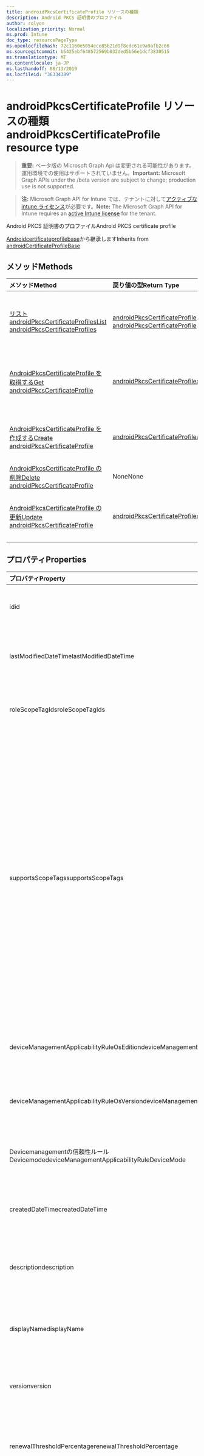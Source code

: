 ```yaml
---
title: androidPkcsCertificateProfile リソースの種類
description: Android PKCS 証明書のプロファイル
author: rolyon
localization_priority: Normal
ms.prod: Intune
doc_type: resourcePageType
ms.openlocfilehash: 72c1160e5054ece85b21d9f8cdc61e9a9afb2c66
ms.sourcegitcommit: b5425ebf648572569b032ded5b56e1dcf3830515
ms.translationtype: MT
ms.contentlocale: ja-JP
ms.lasthandoff: 08/13/2019
ms.locfileid: "36334389"
---
```

# <a name="androidpkcscertificateprofile-resource-type"></a><span data-ttu-id="dd3a1-103">androidPkcsCertificateProfile リソースの種類</span><span class="sxs-lookup"><span data-stu-id="dd3a1-103">androidPkcsCertificateProfile resource type</span></span>

> <span data-ttu-id="dd3a1-104">**重要:** ベータ版の Microsoft Graph Api は変更される可能性があります。運用環境での使用はサポートされていません。</span><span class="sxs-lookup"><span data-stu-id="dd3a1-104">**Important:** Microsoft Graph APIs under the /beta version are subject to change; production use is not supported.</span></span>

> <span data-ttu-id="dd3a1-105">**注:** Microsoft Graph API for Intune では、テナントに対して[アクティブな intune ライセンス](https://go.microsoft.com/fwlink/?linkid=839381)が必要です。</span><span class="sxs-lookup"><span data-stu-id="dd3a1-105">**Note:** The Microsoft Graph API for Intune requires an [active Intune license](https://go.microsoft.com/fwlink/?linkid=839381) for the tenant.</span></span>

<span data-ttu-id="dd3a1-106">Android PKCS 証明書のプロファイル</span><span class="sxs-lookup"><span data-stu-id="dd3a1-106">Android PKCS certificate profile</span></span>


<span data-ttu-id="dd3a1-107">[Androidcertificateprofilebase](../resources/intune-deviceconfig-androidcertificateprofilebase.md)から継承します</span><span class="sxs-lookup"><span data-stu-id="dd3a1-107">Inherits from [androidCertificateProfileBase](../resources/intune-deviceconfig-androidcertificateprofilebase.md)</span></span>

## <a name="methods"></a><span data-ttu-id="dd3a1-108">メソッド</span><span class="sxs-lookup"><span data-stu-id="dd3a1-108">Methods</span></span>
|<span data-ttu-id="dd3a1-109">メソッド</span><span class="sxs-lookup"><span data-stu-id="dd3a1-109">Method</span></span>|<span data-ttu-id="dd3a1-110">戻り値の型</span><span class="sxs-lookup"><span data-stu-id="dd3a1-110">Return Type</span></span>|<span data-ttu-id="dd3a1-111">説明</span><span class="sxs-lookup"><span data-stu-id="dd3a1-111">Description</span></span>|
|:---|:---|:---|
|[<span data-ttu-id="dd3a1-112">リスト androidPkcsCertificateProfiles</span><span class="sxs-lookup"><span data-stu-id="dd3a1-112">List androidPkcsCertificateProfiles</span></span>](../api/intune-deviceconfig-androidpkcscertificateprofile-list.md)|<span data-ttu-id="dd3a1-113">[androidPkcsCertificateProfile](../resources/intune-deviceconfig-androidpkcscertificateprofile.md)コレクション</span><span class="sxs-lookup"><span data-stu-id="dd3a1-113">[androidPkcsCertificateProfile](../resources/intune-deviceconfig-androidpkcscertificateprofile.md) collection</span></span>|<span data-ttu-id="dd3a1-114">[AndroidPkcsCertificateProfile](../resources/intune-deviceconfig-androidpkcscertificateprofile.md)オブジェクトのプロパティとリレーションシップをリストします。</span><span class="sxs-lookup"><span data-stu-id="dd3a1-114">List properties and relationships of the [androidPkcsCertificateProfile](../resources/intune-deviceconfig-androidpkcscertificateprofile.md) objects.</span></span>|
|[<span data-ttu-id="dd3a1-115">AndroidPkcsCertificateProfile を取得する</span><span class="sxs-lookup"><span data-stu-id="dd3a1-115">Get androidPkcsCertificateProfile</span></span>](../api/intune-deviceconfig-androidpkcscertificateprofile-get.md)|[<span data-ttu-id="dd3a1-116">androidPkcsCertificateProfile</span><span class="sxs-lookup"><span data-stu-id="dd3a1-116">androidPkcsCertificateProfile</span></span>](../resources/intune-deviceconfig-androidpkcscertificateprofile.md)|<span data-ttu-id="dd3a1-117">[AndroidPkcsCertificateProfile](../resources/intune-deviceconfig-androidpkcscertificateprofile.md)オブジェクトのプロパティとリレーションシップを読み取ります。</span><span class="sxs-lookup"><span data-stu-id="dd3a1-117">Read properties and relationships of the [androidPkcsCertificateProfile](../resources/intune-deviceconfig-androidpkcscertificateprofile.md) object.</span></span>|
|[<span data-ttu-id="dd3a1-118">AndroidPkcsCertificateProfile を作成する</span><span class="sxs-lookup"><span data-stu-id="dd3a1-118">Create androidPkcsCertificateProfile</span></span>](../api/intune-deviceconfig-androidpkcscertificateprofile-create.md)|[<span data-ttu-id="dd3a1-119">androidPkcsCertificateProfile</span><span class="sxs-lookup"><span data-stu-id="dd3a1-119">androidPkcsCertificateProfile</span></span>](../resources/intune-deviceconfig-androidpkcscertificateprofile.md)|<span data-ttu-id="dd3a1-120">新しい[androidPkcsCertificateProfile](../resources/intune-deviceconfig-androidpkcscertificateprofile.md)オブジェクトを作成します。</span><span class="sxs-lookup"><span data-stu-id="dd3a1-120">Create a new [androidPkcsCertificateProfile](../resources/intune-deviceconfig-androidpkcscertificateprofile.md) object.</span></span>|
|[<span data-ttu-id="dd3a1-121">AndroidPkcsCertificateProfile の削除</span><span class="sxs-lookup"><span data-stu-id="dd3a1-121">Delete androidPkcsCertificateProfile</span></span>](../api/intune-deviceconfig-androidpkcscertificateprofile-delete.md)|<span data-ttu-id="dd3a1-122">None</span><span class="sxs-lookup"><span data-stu-id="dd3a1-122">None</span></span>|<span data-ttu-id="dd3a1-123">[AndroidPkcsCertificateProfile](../resources/intune-deviceconfig-androidpkcscertificateprofile.md)を削除します。</span><span class="sxs-lookup"><span data-stu-id="dd3a1-123">Deletes a [androidPkcsCertificateProfile](../resources/intune-deviceconfig-androidpkcscertificateprofile.md).</span></span>|
|[<span data-ttu-id="dd3a1-124">AndroidPkcsCertificateProfile の更新</span><span class="sxs-lookup"><span data-stu-id="dd3a1-124">Update androidPkcsCertificateProfile</span></span>](../api/intune-deviceconfig-androidpkcscertificateprofile-update.md)|[<span data-ttu-id="dd3a1-125">androidPkcsCertificateProfile</span><span class="sxs-lookup"><span data-stu-id="dd3a1-125">androidPkcsCertificateProfile</span></span>](../resources/intune-deviceconfig-androidpkcscertificateprofile.md)|<span data-ttu-id="dd3a1-126">[AndroidPkcsCertificateProfile](../resources/intune-deviceconfig-androidpkcscertificateprofile.md)オブジェクトのプロパティを更新します。</span><span class="sxs-lookup"><span data-stu-id="dd3a1-126">Update the properties of a [androidPkcsCertificateProfile](../resources/intune-deviceconfig-androidpkcscertificateprofile.md) object.</span></span>|

## <a name="properties"></a><span data-ttu-id="dd3a1-127">プロパティ</span><span class="sxs-lookup"><span data-stu-id="dd3a1-127">Properties</span></span>
|<span data-ttu-id="dd3a1-128">プロパティ</span><span class="sxs-lookup"><span data-stu-id="dd3a1-128">Property</span></span>|<span data-ttu-id="dd3a1-129">型</span><span class="sxs-lookup"><span data-stu-id="dd3a1-129">Type</span></span>|<span data-ttu-id="dd3a1-130">説明</span><span class="sxs-lookup"><span data-stu-id="dd3a1-130">Description</span></span>|
|:---|:---|:---|
|<span data-ttu-id="dd3a1-131">id</span><span class="sxs-lookup"><span data-stu-id="dd3a1-131">id</span></span>|<span data-ttu-id="dd3a1-132">文字列</span><span class="sxs-lookup"><span data-stu-id="dd3a1-132">String</span></span>|<span data-ttu-id="dd3a1-133">エンティティのキー。</span><span class="sxs-lookup"><span data-stu-id="dd3a1-133">Key of the entity.</span></span> <span data-ttu-id="dd3a1-134">[deviceConfiguration](../resources/intune-deviceconfig-deviceconfiguration.md) から継承します</span><span class="sxs-lookup"><span data-stu-id="dd3a1-134">Inherited from [deviceConfiguration](../resources/intune-deviceconfig-deviceconfiguration.md)</span></span>|
|<span data-ttu-id="dd3a1-135">lastModifiedDateTime</span><span class="sxs-lookup"><span data-stu-id="dd3a1-135">lastModifiedDateTime</span></span>|<span data-ttu-id="dd3a1-136">DateTimeOffset</span><span class="sxs-lookup"><span data-stu-id="dd3a1-136">DateTimeOffset</span></span>|<span data-ttu-id="dd3a1-137">オブジェクトの最終更新の DateTime。</span><span class="sxs-lookup"><span data-stu-id="dd3a1-137">DateTime the object was last modified.</span></span> <span data-ttu-id="dd3a1-138">[deviceConfiguration](../resources/intune-deviceconfig-deviceconfiguration.md) から継承します</span><span class="sxs-lookup"><span data-stu-id="dd3a1-138">Inherited from [deviceConfiguration](../resources/intune-deviceconfig-deviceconfiguration.md)</span></span>|
|<span data-ttu-id="dd3a1-139">roleScopeTagIds</span><span class="sxs-lookup"><span data-stu-id="dd3a1-139">roleScopeTagIds</span></span>|<span data-ttu-id="dd3a1-140">文字列コレクション</span><span class="sxs-lookup"><span data-stu-id="dd3a1-140">String collection</span></span>|<span data-ttu-id="dd3a1-141">このエンティティインスタンスの範囲タグのリスト。</span><span class="sxs-lookup"><span data-stu-id="dd3a1-141">List of Scope Tags for this Entity instance.</span></span> <span data-ttu-id="dd3a1-142">[deviceConfiguration](../resources/intune-deviceconfig-deviceconfiguration.md) から継承します</span><span class="sxs-lookup"><span data-stu-id="dd3a1-142">Inherited from [deviceConfiguration](../resources/intune-deviceconfig-deviceconfiguration.md)</span></span>|
|<span data-ttu-id="dd3a1-143">supportsScopeTags</span><span class="sxs-lookup"><span data-stu-id="dd3a1-143">supportsScopeTags</span></span>|<span data-ttu-id="dd3a1-144">Boolean</span><span class="sxs-lookup"><span data-stu-id="dd3a1-144">Boolean</span></span>|<span data-ttu-id="dd3a1-145">基になるデバイス構成がスコープタグの割り当てをサポートしているかどうかを示します。</span><span class="sxs-lookup"><span data-stu-id="dd3a1-145">Indicates whether or not the underlying Device Configuration supports the assignment of scope tags.</span></span> <span data-ttu-id="dd3a1-146">この値が false である場合、ScopeTags プロパティへの割り当ては許可されません。エンティティは、スコープを持つユーザーには表示されません。</span><span class="sxs-lookup"><span data-stu-id="dd3a1-146">Assigning to the ScopeTags property is not allowed when this value is false and entities will not be visible to scoped users.</span></span> <span data-ttu-id="dd3a1-147">これは Silverlight で作成された従来のポリシーに対して実行され、Azure ポータルでポリシーを削除して再作成することによって解決できます。</span><span class="sxs-lookup"><span data-stu-id="dd3a1-147">This occurs for Legacy policies created in Silverlight and can be resolved by deleting and recreating the policy in the Azure Portal.</span></span> <span data-ttu-id="dd3a1-148">このプロパティに値を設定するには、 SetExtrusionDirection メソッドを適用します。</span><span class="sxs-lookup"><span data-stu-id="dd3a1-148">This property is read-only.</span></span> <span data-ttu-id="dd3a1-149">[deviceConfiguration](../resources/intune-deviceconfig-deviceconfiguration.md) から継承します</span><span class="sxs-lookup"><span data-stu-id="dd3a1-149">Inherited from [deviceConfiguration](../resources/intune-deviceconfig-deviceconfiguration.md)</span></span>|
|<span data-ttu-id="dd3a1-150">deviceManagementApplicabilityRuleOsEdition</span><span class="sxs-lookup"><span data-stu-id="dd3a1-150">deviceManagementApplicabilityRuleOsEdition</span></span>|[<span data-ttu-id="dd3a1-151">deviceManagementApplicabilityRuleOsEdition</span><span class="sxs-lookup"><span data-stu-id="dd3a1-151">deviceManagementApplicabilityRuleOsEdition</span></span>](../resources/intune-deviceconfig-devicemanagementapplicabilityruleosedition.md)|<span data-ttu-id="dd3a1-152">このポリシーの OS エディションの適用。</span><span class="sxs-lookup"><span data-stu-id="dd3a1-152">The OS edition applicability for this Policy.</span></span> <span data-ttu-id="dd3a1-153">[deviceConfiguration](../resources/intune-deviceconfig-deviceconfiguration.md) から継承します</span><span class="sxs-lookup"><span data-stu-id="dd3a1-153">Inherited from [deviceConfiguration](../resources/intune-deviceconfig-deviceconfiguration.md)</span></span>|
|<span data-ttu-id="dd3a1-154">deviceManagementApplicabilityRuleOsVersion</span><span class="sxs-lookup"><span data-stu-id="dd3a1-154">deviceManagementApplicabilityRuleOsVersion</span></span>|[<span data-ttu-id="dd3a1-155">deviceManagementApplicabilityRuleOsVersion</span><span class="sxs-lookup"><span data-stu-id="dd3a1-155">deviceManagementApplicabilityRuleOsVersion</span></span>](../resources/intune-deviceconfig-devicemanagementapplicabilityruleosversion.md)|<span data-ttu-id="dd3a1-156">このポリシーの OS バージョン適用ルール。</span><span class="sxs-lookup"><span data-stu-id="dd3a1-156">The OS version applicability rule for this Policy.</span></span> <span data-ttu-id="dd3a1-157">[deviceConfiguration](../resources/intune-deviceconfig-deviceconfiguration.md) から継承します</span><span class="sxs-lookup"><span data-stu-id="dd3a1-157">Inherited from [deviceConfiguration](../resources/intune-deviceconfig-deviceconfiguration.md)</span></span>|
|<span data-ttu-id="dd3a1-158">Devicemanagementの信頼性ルール Devicemode</span><span class="sxs-lookup"><span data-stu-id="dd3a1-158">deviceManagementApplicabilityRuleDeviceMode</span></span>|[<span data-ttu-id="dd3a1-159">Devicemanagementの信頼性ルール Devicemode</span><span class="sxs-lookup"><span data-stu-id="dd3a1-159">deviceManagementApplicabilityRuleDeviceMode</span></span>](../resources/intune-deviceconfig-devicemanagementapplicabilityruledevicemode.md)|<span data-ttu-id="dd3a1-160">このポリシーのデバイスモード適用ルール。</span><span class="sxs-lookup"><span data-stu-id="dd3a1-160">The device mode applicability rule for this Policy.</span></span> <span data-ttu-id="dd3a1-161">[deviceConfiguration](../resources/intune-deviceconfig-deviceconfiguration.md) から継承します</span><span class="sxs-lookup"><span data-stu-id="dd3a1-161">Inherited from [deviceConfiguration](../resources/intune-deviceconfig-deviceconfiguration.md)</span></span>|
|<span data-ttu-id="dd3a1-162">createdDateTime</span><span class="sxs-lookup"><span data-stu-id="dd3a1-162">createdDateTime</span></span>|<span data-ttu-id="dd3a1-163">DateTimeOffset</span><span class="sxs-lookup"><span data-stu-id="dd3a1-163">DateTimeOffset</span></span>|<span data-ttu-id="dd3a1-164">オブジェクトが作成された DateTime。</span><span class="sxs-lookup"><span data-stu-id="dd3a1-164">DateTime the object was created.</span></span> <span data-ttu-id="dd3a1-165">[deviceConfiguration](../resources/intune-deviceconfig-deviceconfiguration.md) から継承します</span><span class="sxs-lookup"><span data-stu-id="dd3a1-165">Inherited from [deviceConfiguration](../resources/intune-deviceconfig-deviceconfiguration.md)</span></span>|
|<span data-ttu-id="dd3a1-166">description</span><span class="sxs-lookup"><span data-stu-id="dd3a1-166">description</span></span>|<span data-ttu-id="dd3a1-167">String</span><span class="sxs-lookup"><span data-stu-id="dd3a1-167">String</span></span>|<span data-ttu-id="dd3a1-168">管理者が指定した、デバイス構成についての説明。</span><span class="sxs-lookup"><span data-stu-id="dd3a1-168">Admin provided description of the Device Configuration.</span></span> <span data-ttu-id="dd3a1-169">[deviceConfiguration](../resources/intune-deviceconfig-deviceconfiguration.md) から継承します</span><span class="sxs-lookup"><span data-stu-id="dd3a1-169">Inherited from [deviceConfiguration](../resources/intune-deviceconfig-deviceconfiguration.md)</span></span>|
|<span data-ttu-id="dd3a1-170">displayName</span><span class="sxs-lookup"><span data-stu-id="dd3a1-170">displayName</span></span>|<span data-ttu-id="dd3a1-171">String</span><span class="sxs-lookup"><span data-stu-id="dd3a1-171">String</span></span>|<span data-ttu-id="dd3a1-172">管理者が指定した、デバイス構成の名前。</span><span class="sxs-lookup"><span data-stu-id="dd3a1-172">Admin provided name of the device configuration.</span></span> <span data-ttu-id="dd3a1-173">[deviceConfiguration](../resources/intune-deviceconfig-deviceconfiguration.md) から継承します</span><span class="sxs-lookup"><span data-stu-id="dd3a1-173">Inherited from [deviceConfiguration](../resources/intune-deviceconfig-deviceconfiguration.md)</span></span>|
|<span data-ttu-id="dd3a1-174">version</span><span class="sxs-lookup"><span data-stu-id="dd3a1-174">version</span></span>|<span data-ttu-id="dd3a1-175">Int32</span><span class="sxs-lookup"><span data-stu-id="dd3a1-175">Int32</span></span>|<span data-ttu-id="dd3a1-176">デバイス構成のバージョン。</span><span class="sxs-lookup"><span data-stu-id="dd3a1-176">Version of the device configuration.</span></span> <span data-ttu-id="dd3a1-177">[deviceConfiguration](../resources/intune-deviceconfig-deviceconfiguration.md) から継承します</span><span class="sxs-lookup"><span data-stu-id="dd3a1-177">Inherited from [deviceConfiguration](../resources/intune-deviceconfig-deviceconfiguration.md)</span></span>|
|<span data-ttu-id="dd3a1-178">renewalThresholdPercentage</span><span class="sxs-lookup"><span data-stu-id="dd3a1-178">renewalThresholdPercentage</span></span>|<span data-ttu-id="dd3a1-179">Int32</span><span class="sxs-lookup"><span data-stu-id="dd3a1-179">Int32</span></span>|<span data-ttu-id="dd3a1-180">証明書の更新しきい値の割合。</span><span class="sxs-lookup"><span data-stu-id="dd3a1-180">Certificate renewal threshold percentage.</span></span> <span data-ttu-id="dd3a1-181">[Androidcertificateprofilebase](../resources/intune-deviceconfig-androidcertificateprofilebase.md)から継承される有効な値は1から99。</span><span class="sxs-lookup"><span data-stu-id="dd3a1-181">Valid values 1 to 99 Inherited from [androidCertificateProfileBase](../resources/intune-deviceconfig-androidcertificateprofilebase.md)</span></span>|
|<span data-ttu-id="dd3a1-182">subjectNameFormat</span><span class="sxs-lookup"><span data-stu-id="dd3a1-182">subjectNameFormat</span></span>|[<span data-ttu-id="dd3a1-183">subjectNameFormat</span><span class="sxs-lookup"><span data-stu-id="dd3a1-183">subjectNameFormat</span></span>](../resources/intune-deviceconfig-subjectnameformat.md)|<span data-ttu-id="dd3a1-184">証明書のサブジェクト名の形式。</span><span class="sxs-lookup"><span data-stu-id="dd3a1-184">Certificate Subject Name Format.</span></span> <span data-ttu-id="dd3a1-185">[Androidcertificateprofilebase](../resources/intune-deviceconfig-androidcertificateprofilebase.md)から継承します。</span><span class="sxs-lookup"><span data-stu-id="dd3a1-185">Inherited from [androidCertificateProfileBase](../resources/intune-deviceconfig-androidcertificateprofilebase.md).</span></span> <span data-ttu-id="dd3a1-186">可能な値は、`commonName`、`commonNameIncludingEmail`、`commonNameAsEmail`、`custom`、`commonNameAsIMEI`、`commonNameAsSerialNumber`、`commonNameAsAadDeviceId`、`commonNameAsIntuneDeviceId`、`commonNameAsDurableDeviceId` です。</span><span class="sxs-lookup"><span data-stu-id="dd3a1-186">Possible values are: `commonName`, `commonNameIncludingEmail`, `commonNameAsEmail`, `custom`, `commonNameAsIMEI`, `commonNameAsSerialNumber`, `commonNameAsAadDeviceId`, `commonNameAsIntuneDeviceId`, `commonNameAsDurableDeviceId`.</span></span>|
|<span data-ttu-id="dd3a1-187">subjectAlternativeNameType</span><span class="sxs-lookup"><span data-stu-id="dd3a1-187">subjectAlternativeNameType</span></span>|[<span data-ttu-id="dd3a1-188">subjectAlternativeNameType</span><span class="sxs-lookup"><span data-stu-id="dd3a1-188">subjectAlternativeNameType</span></span>](../resources/intune-deviceconfig-subjectalternativenametype.md)|<span data-ttu-id="dd3a1-189">証明書のサブジェクトの別名の種類。</span><span class="sxs-lookup"><span data-stu-id="dd3a1-189">Certificate Subject Alternative Name Type.</span></span> <span data-ttu-id="dd3a1-190">[Androidcertificateprofilebase](../resources/intune-deviceconfig-androidcertificateprofilebase.md)から継承します。</span><span class="sxs-lookup"><span data-stu-id="dd3a1-190">Inherited from [androidCertificateProfileBase](../resources/intune-deviceconfig-androidcertificateprofilebase.md).</span></span> <span data-ttu-id="dd3a1-191">可能な値は、`none`、`emailAddress`、`userPrincipalName`、`customAzureADAttribute`、`domainNameService` です。</span><span class="sxs-lookup"><span data-stu-id="dd3a1-191">Possible values are: `none`, `emailAddress`, `userPrincipalName`, `customAzureADAttribute`, `domainNameService`.</span></span>|
|<span data-ttu-id="dd3a1-192">certificateValidityPeriodValue</span><span class="sxs-lookup"><span data-stu-id="dd3a1-192">certificateValidityPeriodValue</span></span>|<span data-ttu-id="dd3a1-193">Int32</span><span class="sxs-lookup"><span data-stu-id="dd3a1-193">Int32</span></span>|<span data-ttu-id="dd3a1-194">証明書の有効期間の値。</span><span class="sxs-lookup"><span data-stu-id="dd3a1-194">Value for the Certificate Validity Period.</span></span> <span data-ttu-id="dd3a1-195">[Androidcertificateprofilebase](../resources/intune-deviceconfig-androidcertificateprofilebase.md)から継承します</span><span class="sxs-lookup"><span data-stu-id="dd3a1-195">Inherited from [androidCertificateProfileBase](../resources/intune-deviceconfig-androidcertificateprofilebase.md)</span></span>|
|<span data-ttu-id="dd3a1-196">certificateValidityPeriodScale</span><span class="sxs-lookup"><span data-stu-id="dd3a1-196">certificateValidityPeriodScale</span></span>|[<span data-ttu-id="dd3a1-197">certificateValidityPeriodScale</span><span class="sxs-lookup"><span data-stu-id="dd3a1-197">certificateValidityPeriodScale</span></span>](../resources/intune-deviceconfig-certificatevalidityperiodscale.md)|<span data-ttu-id="dd3a1-198">証明書の有効期間のスケール。</span><span class="sxs-lookup"><span data-stu-id="dd3a1-198">Scale for the Certificate Validity Period.</span></span> <span data-ttu-id="dd3a1-199">[Androidcertificateprofilebase](../resources/intune-deviceconfig-androidcertificateprofilebase.md)から継承します。</span><span class="sxs-lookup"><span data-stu-id="dd3a1-199">Inherited from [androidCertificateProfileBase](../resources/intune-deviceconfig-androidcertificateprofilebase.md).</span></span> <span data-ttu-id="dd3a1-200">可能な値は、`days`、`months`、`years` です。</span><span class="sxs-lookup"><span data-stu-id="dd3a1-200">Possible values are: `days`, `months`, `years`.</span></span>|
|<span data-ttu-id="dd3a1-201">extendedKeyUsages</span><span class="sxs-lookup"><span data-stu-id="dd3a1-201">extendedKeyUsages</span></span>|<span data-ttu-id="dd3a1-202">[Extendedkeyusage](../resources/intune-deviceconfig-extendedkeyusage.md)コレクション</span><span class="sxs-lookup"><span data-stu-id="dd3a1-202">[extendedKeyUsage](../resources/intune-deviceconfig-extendedkeyusage.md) collection</span></span>|<span data-ttu-id="dd3a1-203">拡張キー使用法 (EKU) の設定。</span><span class="sxs-lookup"><span data-stu-id="dd3a1-203">Extended Key Usage (EKU) settings.</span></span> <span data-ttu-id="dd3a1-204">このコレクションには、最大で 500 個の要素を含めることができます。</span><span class="sxs-lookup"><span data-stu-id="dd3a1-204">This collection can contain a maximum of 500 elements.</span></span> <span data-ttu-id="dd3a1-205">[Androidcertificateprofilebase](../resources/intune-deviceconfig-androidcertificateprofilebase.md)から継承します</span><span class="sxs-lookup"><span data-stu-id="dd3a1-205">Inherited from [androidCertificateProfileBase](../resources/intune-deviceconfig-androidcertificateprofilebase.md)</span></span>|
|<span data-ttu-id="dd3a1-206">certificationAuthority</span><span class="sxs-lookup"><span data-stu-id="dd3a1-206">certificationAuthority</span></span>|<span data-ttu-id="dd3a1-207">String</span><span class="sxs-lookup"><span data-stu-id="dd3a1-207">String</span></span>|<span data-ttu-id="dd3a1-208">PKCS 証明機関</span><span class="sxs-lookup"><span data-stu-id="dd3a1-208">PKCS Certification Authority</span></span>|
|<span data-ttu-id="dd3a1-209">certificationAuthorityName</span><span class="sxs-lookup"><span data-stu-id="dd3a1-209">certificationAuthorityName</span></span>|<span data-ttu-id="dd3a1-210">String</span><span class="sxs-lookup"><span data-stu-id="dd3a1-210">String</span></span>|<span data-ttu-id="dd3a1-211">PKCS 証明機関名</span><span class="sxs-lookup"><span data-stu-id="dd3a1-211">PKCS Certification Authority Name</span></span>|
|<span data-ttu-id="dd3a1-212">certificateTemplateName</span><span class="sxs-lookup"><span data-stu-id="dd3a1-212">certificateTemplateName</span></span>|<span data-ttu-id="dd3a1-213">String</span><span class="sxs-lookup"><span data-stu-id="dd3a1-213">String</span></span>|<span data-ttu-id="dd3a1-214">PKCS 証明書テンプレート名</span><span class="sxs-lookup"><span data-stu-id="dd3a1-214">PKCS Certificate Template Name</span></span>|
|<span data-ttu-id="dd3a1-215">subjectAlternativeNameFormatString</span><span class="sxs-lookup"><span data-stu-id="dd3a1-215">subjectAlternativeNameFormatString</span></span>|<span data-ttu-id="dd3a1-216">String</span><span class="sxs-lookup"><span data-stu-id="dd3a1-216">String</span></span>|<span data-ttu-id="dd3a1-217">AAD 属性を定義するカスタム文字列。</span><span class="sxs-lookup"><span data-stu-id="dd3a1-217">Custom String that defines the AAD Attribute.</span></span>|

## <a name="relationships"></a><span data-ttu-id="dd3a1-218">リレーションシップ</span><span class="sxs-lookup"><span data-stu-id="dd3a1-218">Relationships</span></span>
|<span data-ttu-id="dd3a1-219">リレーションシップ</span><span class="sxs-lookup"><span data-stu-id="dd3a1-219">Relationship</span></span>|<span data-ttu-id="dd3a1-220">型</span><span class="sxs-lookup"><span data-stu-id="dd3a1-220">Type</span></span>|<span data-ttu-id="dd3a1-221">説明</span><span class="sxs-lookup"><span data-stu-id="dd3a1-221">Description</span></span>|
|:---|:---|:---|
|<span data-ttu-id="dd3a1-222">groupAssignments</span><span class="sxs-lookup"><span data-stu-id="dd3a1-222">groupAssignments</span></span>|<span data-ttu-id="dd3a1-223">[deviceConfigurationGroupAssignment](../resources/intune-deviceconfig-deviceconfigurationgroupassignment.md)コレクション</span><span class="sxs-lookup"><span data-stu-id="dd3a1-223">[deviceConfigurationGroupAssignment](../resources/intune-deviceconfig-deviceconfigurationgroupassignment.md) collection</span></span>|<span data-ttu-id="dd3a1-224">デバイスの構成プロファイルのグループ割り当てのリストです。</span><span class="sxs-lookup"><span data-stu-id="dd3a1-224">The list of group assignments for the device configuration profile.</span></span> <span data-ttu-id="dd3a1-225">[deviceConfiguration](../resources/intune-deviceconfig-deviceconfiguration.md) から継承します</span><span class="sxs-lookup"><span data-stu-id="dd3a1-225">Inherited from [deviceConfiguration](../resources/intune-deviceconfig-deviceconfiguration.md)</span></span>|
|<span data-ttu-id="dd3a1-226">assignments</span><span class="sxs-lookup"><span data-stu-id="dd3a1-226">assignments</span></span>|<span data-ttu-id="dd3a1-227">[deviceConfigurationAssignment](../resources/intune-deviceconfig-deviceconfigurationassignment.md) コレクション</span><span class="sxs-lookup"><span data-stu-id="dd3a1-227">[deviceConfigurationAssignment](../resources/intune-deviceconfig-deviceconfigurationassignment.md) collection</span></span>|<span data-ttu-id="dd3a1-228">デバイスの構成プロファイルの割り当てのリスト。</span><span class="sxs-lookup"><span data-stu-id="dd3a1-228">The list of assignments for the device configuration profile.</span></span> <span data-ttu-id="dd3a1-229">[deviceConfiguration](../resources/intune-deviceconfig-deviceconfiguration.md) から継承します</span><span class="sxs-lookup"><span data-stu-id="dd3a1-229">Inherited from [deviceConfiguration](../resources/intune-deviceconfig-deviceconfiguration.md)</span></span>|
|<span data-ttu-id="dd3a1-230">deviceStatuses</span><span class="sxs-lookup"><span data-stu-id="dd3a1-230">deviceStatuses</span></span>|<span data-ttu-id="dd3a1-231">[deviceConfigurationDeviceStatus](../resources/intune-deviceconfig-deviceconfigurationdevicestatus.md) コレクション</span><span class="sxs-lookup"><span data-stu-id="dd3a1-231">[deviceConfigurationDeviceStatus](../resources/intune-deviceconfig-deviceconfigurationdevicestatus.md) collection</span></span>|<span data-ttu-id="dd3a1-232">デバイスごとのデバイス構成のインストール状況。</span><span class="sxs-lookup"><span data-stu-id="dd3a1-232">Device configuration installation status by device.</span></span> <span data-ttu-id="dd3a1-233">[deviceConfiguration](../resources/intune-deviceconfig-deviceconfiguration.md) から継承します</span><span class="sxs-lookup"><span data-stu-id="dd3a1-233">Inherited from [deviceConfiguration](../resources/intune-deviceconfig-deviceconfiguration.md)</span></span>|
|<span data-ttu-id="dd3a1-234">userStatuses</span><span class="sxs-lookup"><span data-stu-id="dd3a1-234">userStatuses</span></span>|<span data-ttu-id="dd3a1-235">[deviceConfigurationUserStatus](../resources/intune-deviceconfig-deviceconfigurationuserstatus.md) コレクション</span><span class="sxs-lookup"><span data-stu-id="dd3a1-235">[deviceConfigurationUserStatus](../resources/intune-deviceconfig-deviceconfigurationuserstatus.md) collection</span></span>|<span data-ttu-id="dd3a1-236">ユーザーごとのデバイス構成のインストール状態。</span><span class="sxs-lookup"><span data-stu-id="dd3a1-236">Device configuration installation status by user.</span></span> <span data-ttu-id="dd3a1-237">[deviceConfiguration](../resources/intune-deviceconfig-deviceconfiguration.md) から継承します</span><span class="sxs-lookup"><span data-stu-id="dd3a1-237">Inherited from [deviceConfiguration](../resources/intune-deviceconfig-deviceconfiguration.md)</span></span>|
|<span data-ttu-id="dd3a1-238">deviceStatusOverview</span><span class="sxs-lookup"><span data-stu-id="dd3a1-238">deviceStatusOverview</span></span>|[<span data-ttu-id="dd3a1-239">deviceConfigurationDeviceOverview</span><span class="sxs-lookup"><span data-stu-id="dd3a1-239">deviceConfigurationDeviceOverview</span></span>](../resources/intune-deviceconfig-deviceconfigurationdeviceoverview.md)|<span data-ttu-id="dd3a1-240">デバイス構成のデバイス状態の概要 ([deviceConfiguration](../resources/intune-deviceconfig-deviceconfiguration.md) から継承)</span><span class="sxs-lookup"><span data-stu-id="dd3a1-240">Device Configuration devices status overview Inherited from [deviceConfiguration](../resources/intune-deviceconfig-deviceconfiguration.md)</span></span>|
|<span data-ttu-id="dd3a1-241">userStatusOverview</span><span class="sxs-lookup"><span data-stu-id="dd3a1-241">userStatusOverview</span></span>|[<span data-ttu-id="dd3a1-242">deviceConfigurationUserOverview</span><span class="sxs-lookup"><span data-stu-id="dd3a1-242">deviceConfigurationUserOverview</span></span>](../resources/intune-deviceconfig-deviceconfigurationuseroverview.md)|<span data-ttu-id="dd3a1-243">デバイス構成のユーザー状態の概要 ([deviceConfiguration](../resources/intune-deviceconfig-deviceconfiguration.md) から継承)</span><span class="sxs-lookup"><span data-stu-id="dd3a1-243">Device Configuration users status overview Inherited from [deviceConfiguration](../resources/intune-deviceconfig-deviceconfiguration.md)</span></span>|
|<span data-ttu-id="dd3a1-244">deviceSettingStateSummaries</span><span class="sxs-lookup"><span data-stu-id="dd3a1-244">deviceSettingStateSummaries</span></span>|<span data-ttu-id="dd3a1-245">[settingStateDeviceSummary](../resources/intune-deviceconfig-settingstatedevicesummary.md) コレクション</span><span class="sxs-lookup"><span data-stu-id="dd3a1-245">[settingStateDeviceSummary](../resources/intune-deviceconfig-settingstatedevicesummary.md) collection</span></span>|<span data-ttu-id="dd3a1-246">デバイス構成設定状態のデバイスの要約 ([deviceConfiguration](../resources/intune-deviceconfig-deviceconfiguration.md) から継承)</span><span class="sxs-lookup"><span data-stu-id="dd3a1-246">Device Configuration Setting State Device Summary Inherited from [deviceConfiguration](../resources/intune-deviceconfig-deviceconfiguration.md)</span></span>|
|<span data-ttu-id="dd3a1-247">rootCertificate</span><span class="sxs-lookup"><span data-stu-id="dd3a1-247">rootCertificate</span></span>|[<span data-ttu-id="dd3a1-248">androidTrustedRootCertificate</span><span class="sxs-lookup"><span data-stu-id="dd3a1-248">androidTrustedRootCertificate</span></span>](../resources/intune-deviceconfig-androidtrustedrootcertificate.md)|<span data-ttu-id="dd3a1-249">信頼されたルート証明書。</span><span class="sxs-lookup"><span data-stu-id="dd3a1-249">Trusted Root Certificate.</span></span> <span data-ttu-id="dd3a1-250">[Androidcertificateprofilebase](../resources/intune-deviceconfig-androidcertificateprofilebase.md)から継承します</span><span class="sxs-lookup"><span data-stu-id="dd3a1-250">Inherited from [androidCertificateProfileBase](../resources/intune-deviceconfig-androidcertificateprofilebase.md)</span></span>|
|<span data-ttu-id="dd3a1-251">managedDeviceCertificateStates</span><span class="sxs-lookup"><span data-stu-id="dd3a1-251">managedDeviceCertificateStates</span></span>|<span data-ttu-id="dd3a1-252">[managedDeviceCertificateState](../resources/intune-deviceconfig-manageddevicecertificatestate.md)コレクション</span><span class="sxs-lookup"><span data-stu-id="dd3a1-252">[managedDeviceCertificateState](../resources/intune-deviceconfig-manageddevicecertificatestate.md) collection</span></span>|<span data-ttu-id="dd3a1-253">デバイスの証明書の状態</span><span class="sxs-lookup"><span data-stu-id="dd3a1-253">Certificate state for devices</span></span>|

## <a name="json-representation"></a><span data-ttu-id="dd3a1-254">JSON 表記</span><span class="sxs-lookup"><span data-stu-id="dd3a1-254">JSON Representation</span></span>
<span data-ttu-id="dd3a1-255">以下は、リソースの JSON 表記です。</span><span class="sxs-lookup"><span data-stu-id="dd3a1-255">Here is a JSON representation of the resource.</span></span>
<!-- {
  "blockType": "resource",
  "keyProperty": "id",
  "@odata.type": "microsoft.graph.androidPkcsCertificateProfile"
}
-->
``` json
{
  "@odata.type": "#microsoft.graph.androidPkcsCertificateProfile",
  "id": "String (identifier)",
  "lastModifiedDateTime": "String (timestamp)",
  "roleScopeTagIds": [
    "String"
  ],
  "supportsScopeTags": true,
  "deviceManagementApplicabilityRuleOsEdition": {
    "@odata.type": "microsoft.graph.deviceManagementApplicabilityRuleOsEdition",
    "osEditionTypes": [
      "String"
    ],
    "name": "String",
    "ruleType": "String"
  },
  "deviceManagementApplicabilityRuleOsVersion": {
    "@odata.type": "microsoft.graph.deviceManagementApplicabilityRuleOsVersion",
    "minOSVersion": "String",
    "maxOSVersion": "String",
    "name": "String",
    "ruleType": "String"
  },
  "deviceManagementApplicabilityRuleDeviceMode": {
    "@odata.type": "microsoft.graph.deviceManagementApplicabilityRuleDeviceMode",
    "deviceMode": "String",
    "name": "String",
    "ruleType": "String"
  },
  "createdDateTime": "String (timestamp)",
  "description": "String",
  "displayName": "String",
  "version": 1024,
  "renewalThresholdPercentage": 1024,
  "subjectNameFormat": "String",
  "subjectAlternativeNameType": "String",
  "certificateValidityPeriodValue": 1024,
  "certificateValidityPeriodScale": "String",
  "extendedKeyUsages": [
    {
      "@odata.type": "microsoft.graph.extendedKeyUsage",
      "name": "String",
      "objectIdentifier": "String"
    }
  ],
  "certificationAuthority": "String",
  "certificationAuthorityName": "String",
  "certificateTemplateName": "String",
  "subjectAlternativeNameFormatString": "String"
}
```



